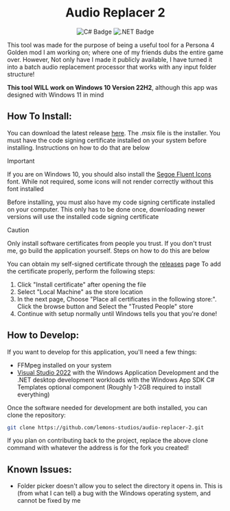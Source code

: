 <h1 align="center">Audio Replacer 2</h1>
<p align="center">
  <img src="https://img.shields.io/badge/c%23-%23239120.svg?style=for-the-badge&logo=csharp&logoColor=white" alt="C# Badge">
  <img src="https://img.shields.io/badge/.NET-5C2D91?style=for-the-badge&logo=.net&logoColor=white" alt=".NET Badge">
</p>

This tool was made for the purpose of being a useful tool for a Persona 4 Golden mod I am working on; where one of my friends dubs the entire game over. However, Not only have I made it publicly available, I have turned it into a batch audio replacement processor that works with any input folder structure!

**This tool WILL work on Windows 10 Version 22H2**, although this app was designed with Windows 11 in mind

## How To Install:
You can download the latest release [here](https://github.com/lemons-studios/audio-replacer-2/releases/latest). The .msix file is the installer. You must have the code signing certificate installed on your system before installing. Instructions on how to do that are below

> [!Important]
> If you are on Windows 10, you should also install the [Segoe Fluent Icons](https://raw.githubusercontent.com/lemons-studios/audio-replacer-2/refs/heads/main/Assets/Font/SegoeFluentIcons/SegoeFluentIcons.ttf) font. While not required, some icons will not render correctly without this font installed

Before installing, you must also have my code signing certificate installed on your computer. This only has to be done once, downloading newer versions will use the installed code signing certificate
> [!CAUTION]
> Only install software certificates from people you trust. If you don't trust me, go build the application yourself. Steps on how to do this are below

You can obtain my self-signed certificate through the [releases](https://github.com/lemons-studios/audio-replacer-2/releases/latest) page
To add the certificate properly, perform the following steps:
1. Click "Install certificate" after opening the file
2. Select "Local Machine" as the store location
3. In the next page, Choose "Place all certificates in the following store:". Click the browse button and Select the "Trusted People" store
4. Continue with setup normally until Windows tells you that you're done!

## How to Develop:
If you want to develop for this application, you'll need a few things:
- FFMpeg installed on your system
- [Visual Studio 2022](https://visualstudio.microsoft.com/vs/) with the Windows Application Development and the .NET desktop development workloads with the Windows App SDK C# Templates optional component (Roughly 1-2GB required to install everything)

Once the software needed for development are both installed, you can clone the repository:
```sh
git clone https://github.com/lemons-studios/audio-replacer-2.git
```
If you plan on contributing back to the project, replace the above clone command with whatever the address is for the fork you created!

## Known Issues:
- Folder picker doesn't allow you to select the directory it opens in. This is (from what I can tell) a bug with the Windows operating system, and cannot be fixed by me
